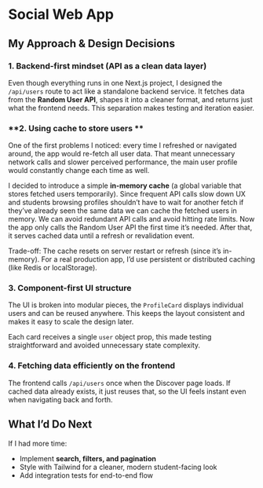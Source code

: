 # Social Web App

## My Approach & Design Decisions

### **1. Backend-first mindset (API as a clean data layer)**

Even though everything runs in one Next.js project, I designed the `/api/users` route to act like a standalone backend service.
It fetches data from the **Random User API**, shapes it into a cleaner format, and returns just what the frontend needs.
This separation makes testing and iteration easier.


### **2. Using cache to store users **

One of the first problems I noticed: every time I refreshed or navigated around, the app would re-fetch all user data.
That meant unnecessary network calls and slower perceived performance, the main user profile would constantly change each time as well.

I decided to introduce a simple **in-memory cache** (a global variable that stores fetched users temporarily).
Since frequent API calls slow down UX and students browsing profiles shouldn’t have to wait for another fetch if they’ve already seen the same data we can cache the fetched users in memory. We can avoid redundant API calls and avoid hitting rate limits.
Now the app only calls the Random User API the first time it’s needed. After that, it serves cached data until a refresh or revalidation event.

Trade-off: The cache resets on server restart or refresh (since it’s in-memory). For a real production app, I’d use persistent or distributed caching (like Redis or localStorage).

### **3. Component-first UI structure**

The UI is broken into modular pieces, the `ProfileCard` displays individual users and can be reused anywhere.
This keeps the layout consistent and makes it easy to scale the design later.

Each card receives a single `user` object prop, this made testing straightforward and avoided unnecessary state complexity.

### **4. Fetching data efficiently on the frontend**

The frontend calls `/api/users` once when the Discover page loads.
If cached data already exists, it just reuses that, so the UI feels instant even when navigating back and forth.


## What I’d Do Next

If I had more time:

* Implement **search, filters, and pagination**
* Style with Tailwind for a cleaner, modern student-facing look
* Add integration tests for end-to-end flow